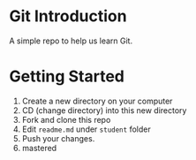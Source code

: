 # Git Introduction
A simple repo to help us learn Git.

# Getting Started
1. Create a new directory on your computer
2. CD (change directory) into this new directory
3. Fork and clone this repo
4. Edit `readme.md` under `student` folder
5. Push your changes.
6. mastered